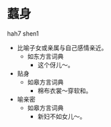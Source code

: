 



# 蠚身
hah7 shen1
+ 比喻子女或亲属与自己感情亲近。
  * 如东方言词典
    - 这个伢儿～。
+ 贴身
  * 如皋方言词典
    - 棉布衣裳～穿软和。
+ 喻亲密
  * 如皋方言词典
    - 新妇不如女儿～。
